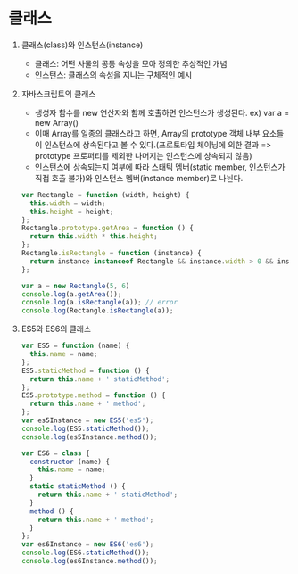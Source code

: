 # 클래스

1. 클래스(class)와 인스턴스(instance)
   - 클래스: 어떤 사물의 공통 속성을 모아 정의한 추상적인 개념
   - 인스턴스: 클래스의 속성을 지니는 구체적인 예시

2. 자바스크립트의 클래스

   - 생성자 함수를 new 연산자와 함께 호출하면 인스턴스가 생성된다. ex) var a = new Array()
   - 이때 Array를 일종의 클래스라고 하면, Array의 prototype 객체 내부 요소들이 인스턴스에 상속된다고 볼 수 있다.(프로토타입 체이닝에 의한 결과 => prototype 프로퍼티를 제외한 나머지는 인스턴스에 상속되지 않음)
   - 인스턴스에 상속되는지 여부에 따라 스태틱 멤버(static member, 인스턴스가 직접 호출 불가)와 인스턴스 멤버(instance member)로 나뉜다.

   ```javascript
   var Rectangle = function (width, height) {
     this.width = width;
     this.height = height;
   };
   Rectangle.prototype.getArea = function () {
     return this.width * this.height;
   };
   Rectangle.isRectangle = function (instance) {
     return instance instanceof Rectangle && instance.width > 0 && instance.height > 0;
   };

   var a = new Rectangle(5, 6)
   console.log(a.getArea());
   console.log(a.isRectangle(a)); // error
   console.log(Rectangle.isRectangle(a));
   ```

3. ES5와 ES6의 클래스

   ```javascript
   var ES5 = function (name) {
     this.name = name;
   };
   ES5.staticMethod = function () {
     return this.name + ' staticMethod';
   };
   ES5.prototype.method = function () {
     return this.name + ' method';
   };
   var es5Instance = new ES5('es5');
   console.log(ES5.staticMethod());
   console.log(es5Instance.method());

   var ES6 = class {
     constructor (name) {
       this.name = name;
     }
     static staticMethod () {
       return this.name + ' staticMethod';
     }
     method () {
       return this.name + ' method';
     }
   };
   var es6Instance = new ES6('es6');
   console.log(ES6.staticMethod());
   console.log(es6Instance.method());
   ```

